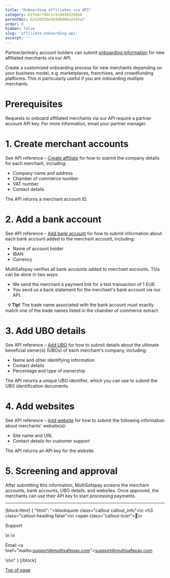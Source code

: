 ```yaml
---
title: "Onboarding affiliates via API"
category: 627bbcf80c1c9c0050320b60
parentDoc: 62a2055be5b9db006a2545a7
order: 0
hidden: false
slug: 'affiliate-onboarding-api'
excerpt: ''
---
```


Partner/primary account holders can submit [onboarding information](/docs/onboarding/) for new affiliated merchants via our API.

Create a customized onboarding process for new merchants depending on your business model, e.g. marketplaces, franchises, and crowdfunding platforms. This is particularly useful if you are onboarding multiple merchants.

# Prerequisites 

Requests to onboard affiliated merchants via our API require a partner account API key. 
For more information, email your partner manager.

# 1. Create merchant accounts

See API reference – [Create affiliate](/reference/createaffiliate/) for how to submit the company details for each merchant, including:

- Company name and address
- Chamber of commerce number
- VAT number
- Contact details

The API returns a merchant account ID.

# 2. Add a bank account
See API reference – [Add bank account](/reference/addaffiliatebankaccount/) for how to submit information about each bank account added to the merchant account, including: 

- Name of account holder
- IBAN
- Currency

MultiSafepay verifies all bank accounts added to merchant accounts. This can be done in two ways:

- We send the merchant a payment link for a test transaction of 1 EUR. 
- You send us a bank statement for the merchant's bank account via our API.

&nbsp; **💡 Tip!** The trade name associated with the bank account must exactly match one of the trade names listed in the chamber of commerce extract.

# 3. Add UBO details
See API reference – [Add UBO](/reference/addaffiliateubo/) for how to submit details about the ultimate beneficial owner(s) (UBOs) of each merchant's company, including:

- Name and other identifying information
- Contact details
- Percentage and type of ownership

The API returns a unique UBO identifier, which you can use to submit the UBO identification documents.

# 4. Add websites
See API reference – [Add website](/reference/addaffiliatesite/) for how to submit the following information about merchants' website(s):

- Site name and URL
- Contact details for customer support
 
The API returns an API key for the website. 

# 5. Screening and approval 

After submitting this information, MultiSafepay screens the merchant accounts, bank accounts, UBO details, and websites. Once approved, the merchants can use their API key to start processing payments.
<br>

---

[block:html]
{
  "html": "<blockquote class=\"callout callout_info\">\n    <h3 class=\"callout-heading false\">\n        <span class=\"callout-icon\">💬</span>\n        <p>Support</p>\n    </h3>\n    <p>Email <a href=\"mailto:support@multisafepay.com\">support@multisafepay.com</a></p>\n</blockquote>\n"
}
[/block]

[Top of page](#)